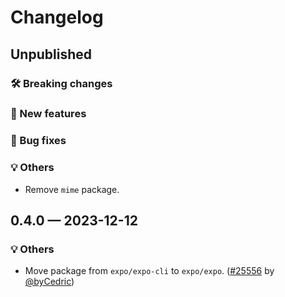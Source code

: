 # Changelog

## Unpublished

### 🛠 Breaking changes

### 🎉 New features

### 🐛 Bug fixes

### 💡 Others

- Remove `mime` package.

## 0.4.0 — 2023-12-12

### 💡 Others

- Move package from `expo/expo-cli` to `expo/expo`. ([#25556](https://github.com/expo/expo/pull/25556) by [@byCedric](https://github.com/byCedric))

